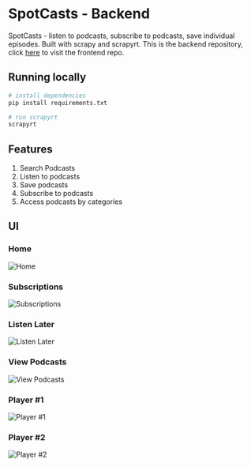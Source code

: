 # SpotCasts - Backend

SpotCasts - listen to podcasts, subscribe to podcasts, save individual episodes. Built with scrapy and scrapyrt. This is the backend repository, click [here](https://github.com/manikandanraji/spotcasts-backend) to visit the frontend repo.

## Running locally

```bash
# install dependencies
pip install requirements.txt

# run scrapyrt
scrapyrt 
```

## Features

1. Search Podcasts
2. Listen to podcasts
3. Save podcasts 
4. Subscribe to podcasts
5. Access podcasts by categories

## UI

### Home
![Home](screenshots/home.png)

### Subscriptions
![Subscriptions](screenshots/subscriptions.png)

### Listen Later
![Listen Later](screenshots/listen_later.png)

### View Podcasts
![View Podcasts](screenshots/view_podcasts.png)

### Player #1
![Player #1](screenshots/player.png)

### Player #2
![Player #2](screenshots/home_player.png)
